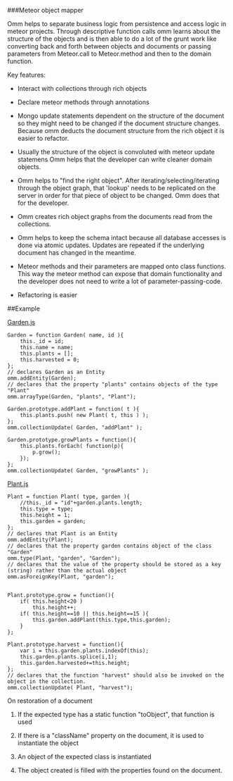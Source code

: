 ###Meteor object mapper

Omm helps to separate business logic from persistence and access logic in meteor projects. Through descriptive function
calls omm learns about the structure of the objects and is then able to do a lot of the grunt work like converting back and
forth between objects and documents or passing parameters from Meteor.call to Meteor.method and then to the domain function.

Key features:

- Interact with collections through rich objects

- Declare meteor methods through annotations

- Mongo update statements dependent on the structure of the document so they might need to be changed if the document structure
changes. Because omm deducts the document structure from the rich object it is easier to refactor.


- Usually the structure of the object is convoluted with meteor update statemens Omm helps that the developer can write
cleaner domain objects.

- Omm helps to "find the right object". After iterating/selecting/iterating through the object graph, that 'lookup' needs to
be replicated on the server in order for that piece of object to be changed. Omm does that for the developer.

- Omm creates rich object graphs from the documents read from the collections.

- Omm helps to keep the schema intact because all database accesses is done via atomic updates. Updates are repeated if the
 underlying document has changed in the meantime.

- Meteor methods and their parameters are mapped onto class functions. This way the meteor method can expose that domain
 functionality and the developer does not need to write a lot of parameter-passing-code.

- Refactoring is easier

##Example

[Garden.js](example/Garden.js)
```
Garden = function Garden( name, id ){
	this._id = id;
	this.name = name;
	this.plants = [];
	this.harvested = 0;
};
// declares Garden as an Entity
omm.addEntity(Garden);
// declares that the property "plants" contains objects of the type "Plant"
omm.arrayType(Garden, "plants", "Plant");

Garden.prototype.addPlant = function( t ){
	this.plants.push( new Plant( t, this ) );
};
omm.collectionUpdate( Garden, "addPlant" );

Garden.prototype.growPlants = function(){
	this.plants.forEach( function(p){
		p.grow();
	});
};
omm.collectionUpdate( Garden, "growPlants" );
```

[Plant.js](example/Plant.js)
```
Plant = function Plant( type, garden ){
	//this._id = "id"+garden.plants.length;
	this.type = type;
	this.height = 1;
	this.garden = garden;
};
// declares that Plant is an Entity
omm.addEntity(Plant);
// declares that the property garden contains object of the class "Garden"
omm.type(Plant, "garden", "Garden");
// declares that the value of the property should be stored as a key (string) rather than the actual object
omm.asForeignKey(Plant, "garden");


Plant.prototype.grow = function(){
	if( this.height<20 )
		this.height++;
	if( this.height==10 || this.height==15 ){
		this.garden.addPlant(this.type,this.garden);
	}
};

Plant.prototype.harvest = function(){
	var i = this.garden.plants.indexOf(this);
	this.garden.plants.splice(i,1);
	this.garden.harvested+=this.height;
};
// declares that the function "harvest" should also be invoked on the object in the collection.
omm.collectionUpdate( Plant, "harvest");

```



On restoration of a document

1) If the expected type has a static function "toObject", that function is used

2) If there is a "className" property on the document, it is used to instantiate the object

3) An object of the expected class is instantiated

4) The object created is filled with the properties found on the document.



